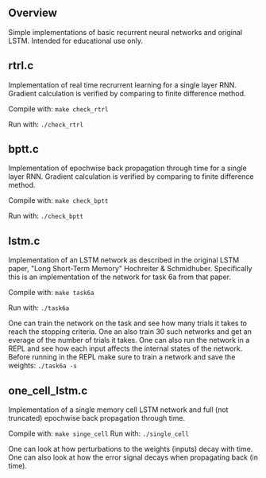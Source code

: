 ## Overview
Simple implementations of basic recurrent neural networks and original LSTM.
Intended for educational use only. 

## rtrl.c
Implementation of real time recrurrent learning for a single layer RNN. 
Gradient calculation is verified by comparing to finite difference method. 

Compile with: 
```make check_rtrl```

Run with:
```./check_rtrl```

## bptt.c
Implementation of epochwise back propagation through time for a single layer RNN.
Gradient calculation is verified by comparing to finite difference method. 

Compile with:
```make check_bptt```

Run with:
```./check_bptt```

## lstm.c
Implementation of an LSTM network as described in the original LSTM paper,
"Long Short-Term Memory" Hochreiter & Schmidhuber.
Specifically this is an implementation of the network for task 6a from that paper. 

Compile with:
```make task6a```

Run with:
```./task6a```

One can train the network on the task and see how many trials it takes to 
reach the stopping criteria. 
One an also train 30 such networks and get an everage of the number of trials it takes. 
One can also run the network in a REPL and see how each input affects the internal states of the network.
Before running in the REPL make sure to train a network and save the weights:
```./task6a -s```

## one_cell_lstm.c
Implementation of a single memory cell LSTM network and full (not truncated) epochwise back propagation through time. 

Compile with:
```make singe_cell```
Run with:
```./single_cell```

One can look at how perturbations to the weights (inputs) decay with time.
One can also look at how the error signal decays when propagating back (in time).
